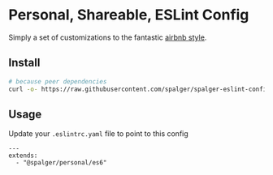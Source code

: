 # Personal, Shareable, ESLint Config

Simply a set of customizations to the fantastic [airbnb style](https://github.com/airbnb/javascript/tree/master/packages/eslint-config-airbnb).

## Install

```bash
# because peer dependencies
curl -o- https://raw.githubusercontent.com/spalger/spalger-eslint-config/v0.6.1/install.sh | bash
```

## Usage

Update your `.eslintrc.yaml` file to point to this config

```
---
extends:
  - "@spalger/personal/es6"
```
